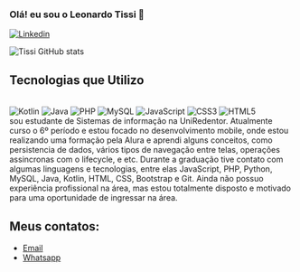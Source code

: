 ### Olá! eu sou o Leonardo Tissi 🤙 


[![Linkedin](https://img.shields.io/badge/LinkedIn-0077B5?style=for-the-badge&logo=linkedin&logoColor=white)](https://www.linkedin.com/in/devleonardotissi/)


![Tissi GitHub stats](https://github-readme-stats.vercel.app/api?username=DevLeonardoTissi&show_icons=true&theme=dracula)

## Tecnologias que Utilizo
<div style="display: inline-block; ">
    <br/>
    <img  alt="Kotlin" src="https://img.shields.io/badge/Kotlin-0095D5?&style=for-the-badge&logo=kotlin&logoColor=white" />
    <img  alt="Java" src="https://img.shields.io/badge/Java-ED8B00?style=for-the-badge&logo=java&logoColor=white" />
    <img  alt="PHP" src="https://img.shields.io/badge/PHP-777BB4?style=for-the-badge&logo=php&logoColor=white" />
    <img  alt="MySQL" src="https://img.shields.io/badge/MySQL-00000F?style=for-the-badge&logo=mysql&logoColor=white" />
    <img  alt="JavaScript" src="https://img.shields.io/badge/JavaScript-323330?style=for-the-badge&logo=javascript&logoColor=F7DF1E" />
    <img  alt="CSS3" src="https://img.shields.io/badge/CSS3-1572B6?style=for-the-badge&logo=css3&logoColor=white" />
    <img  alt="HTML5" src="https://img.shields.io/badge/HTML5-E34F26?style=for-the-badge&logo=html5&logoColor=white" />
</div>
<br/>
sou estudante de Sistemas de informação na UniRedentor. Atualmente curso o 6º período e estou focado no desenvolvimento mobile, onde estou realizando uma formação pela Alura e aprendi alguns conceitos, como persistencia de dados, vários tipos de navegação entre telas, operações assincronas com o lifecycle, e etc. Durante a graduação tive contato com algumas linguagens e tecnologias, entre elas JavaScript, PHP, Python, MySQL, Java, Kotlin, HTML, CSS, Bootstrap e Git. Ainda não possuo experiência profissional na área, mas estou totalmente disposto e motivado para uma oportunidade de ingressar na área.

## Meus contatos:
- [Email](maildo:leonardo.tissi.si@gmail.com)<br>
- [Whatsapp](https://wa.me/5532998002817)<br>
